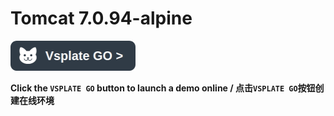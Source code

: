 # Tomcat 7.0.94-alpine

<a href="https://www.vsplate.com/?docker-compose=https://github.com/vsplate/dcenvs/tomcat/7.0.94-alpine"><img alt="VSPLATE GO" src="https://raw.githubusercontent.com/vsplate/images/master/vsgo_btn.png" width="200px"></a>

**Click the `VSPLATE GO` button to launch a demo online / 点击`VSPLATE GO`按钮创建在线环境**